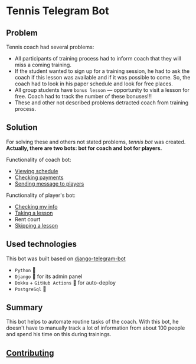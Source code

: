 # Tennis Telegram Bot

## Problem
Tennis coach had several problems:
 * All participants of training process had to inform coach that they will miss a coming training.
 * If the student wanted to sign up for a training session, he had to ask the coach if this lesson was available and if it was possible to come. So, the coach had to look in his paper schedule and look for free places.
 * All group students have `bonus lesson` — opportunity to visit a lesson for free. Coach had to track the number of these bonuses!!!
 * These and other not described problems detracted coach from training process.

## Solution
For solving these and others not stated problems, *tennis bot* was created.
**Actually, there are two bots: bot for coach and bot for players.**

Functionality of coach bot:
 * [Viewing schedule](./docs/COACH_BOT.md#schedule)
 * [Checking payments](./docs/COACH_BOT.md#payment-info)
 * [Sending message to players](./docs/COACH_BOT.md#sending-message)

Functionality of player's bot:
 * [Checking my info](./docs/PLAYER_BOT.md#my-info)
 * [Taking a lesson](./docs/PLAYER_BOT.md#taking-a-training-individual-or-group)
 * Rent court
 * [Skipping a lesson](./docs/PLAYER_BOT.md#taking-a-training-individual-or-group)


## Used technologies
This bot was built based on [django-telegram-bot](https://github.com/ohld/django-telegram-bot)
 * `Python` 🐍
 * `Django` 🦾 for its admin panel
 * `Dokku` + `GitHub Actions` 🧠 for auto-deploy
 * `PostgreSql` 💾

## Summary
This bot helps to automate routine tasks of the coach. With this bot, he doesn't have to manually track a lot of information from about 100 people and spend his time on this during trainings.

## [Contributing](./CONTRIBUTING.md)
